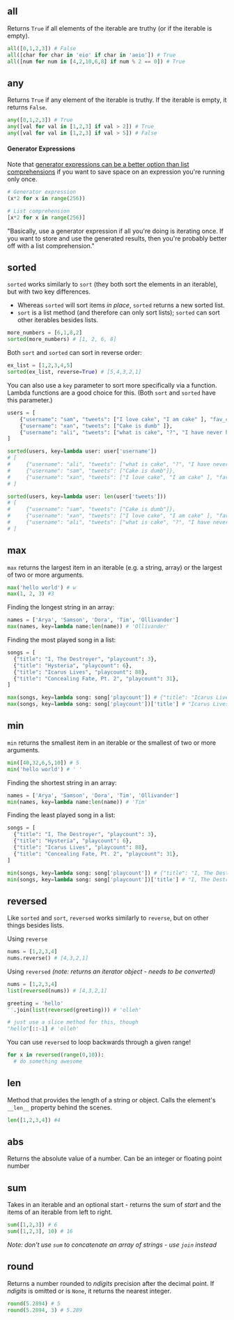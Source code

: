 ## all

Returns `True` if all elements of the iterable are truthy (or if the iterable is empty).

```python
all([0,1,2,3]) # False
all([char for char in 'eio' if char in 'aeio']) # True
all([num for num in [4,2,10,6,8] if num % 2 == 0]) # True
```

## any

Returns `True` if any element of the iterable is truthy. If the iterable is empty, it returns
`False`.

```python
any([0,1,2,3]) # True
any([val for val in [1,2,3] if val > 2]) # True
any([val for val in [1,2,3] if val > 5]) # False
```

#### Generator Expressions

Note that
[generator expressions can be a better option than list comprehensions](https://stackoverflow.com/questions/47789/generator-expressions-vs-list-comprehension)
if you want to save space on an expression you're running only once.

```python
# Generator expression
(x*2 for x in range(256))

# List comprehension
[x*2 for x in range(256)]
```

"Basically, use a generator expression if all you're doing is iterating once. If you want to store
and use the generated results, then you're probably better off with a list comprehension."

## sorted

`sorted` works similarly to `sort` (they both sort the elements in an iterable), but with two key
differences.

- Whereas `sorted` will sort items _in place_, `sorted` returns a new sorted list.
- `sort` is a list method (and therefore can only sort lists); `sorted` can sort other iterables
  besides lists.

```python
more_numbers = [6,1,8,2]
sorted(more_numbers) # [1, 2, 6, 8]
```

Both `sort` and `sorted` can sort in reverse order:

```python
ex_list = [1,2,3,4,5]
sorted(ex_list, reverse=True) # [5,4,3,2,1]
```

You can also use a `key` parameter to sort more specifically via a function. Lambda functions are a
good choice for this. (Both `sort` and `sorted` have this parameter.)

```python
users = [
    {"username": "sam", "tweets": ["I love cake", "I am cake" ], "fav_color": "red"},
    {"username": "xan", "tweets": ["Cake is dumb" ]},
    {"username": "ali", "tweets": ["what is cake", "?", "I have never heard of this food" ]},
]

sorted(users, key=lambda user: user['username'])
# [
#     {"username": "ali", "tweets": ["what is cake", "?", "I have never heard of this food" ]},
#     {"username": "sam", "tweets": ["Cake is dumb"]},
#     {"username": "xan", "tweets": ["I love cake", "I am cake" ], "fav_color": "red"},
# ]

sorted(users, key=lambda user: len(user['tweets']))
# [
#     {"username": "sam", "tweets": ["Cake is dumb"]},
#     {"username": "xan", "tweets": ["I love cake", "I am cake" ], "fav_color": "red"},
#     {"username": "ali", "tweets": ["what is cake", "?", "I have never heard of this food" ]},
# ]
```

## max

`max` returns the largest item in an iterable (e.g. a string, array) or the largest of two or more
arguments.

```python
max('hello world') # w
max(1, 2, 3) #3
```

Finding the longest string in an array:

```python
names = ['Arya', 'Samson', 'Dora', 'Tim', 'Ollivander']
max(names, key=lambda name:len(name)) # 'Ollivander'
```

Finding the most played song in a list:

```python
songs = [
  {"title": "I, The Destroyer", "playcount": 3},
  {"title": "Hysteria", "playcount": 6},
  {"title": "Icarus Lives", "playcount": 88},
  {"title": "Concealing Fate, Pt. 2", "playcount": 31},
]

max(songs, key=lambda song: song['playcount']) # {"title": "Icarus Lives", "playcount": 88}
max(songs, key=lambda song: song['playcount'])['title'] # "Icarus Lives"
```

## min

`min` returns the smallest item in an iterable or the smallest of two or more arguments.

```python
min([40,32,6,5,10]) # 5
min('hello world') # ' '
```

Finding the shortest string in an array:

```python
names = ['Arya', 'Samson', 'Dora', 'Tim', 'Ollivander']
min(names, key=lambda name:len(name)) # 'Tim'
```

Finding the least played song in a list:

```python
songs = [
  {"title": "I, The Destroyer", "playcount": 3},
  {"title": "Hysteria", "playcount": 6},
  {"title": "Icarus Lives", "playcount": 88},
  {"title": "Concealing Fate, Pt. 2", "playcount": 31},
]

min(songs, key=lambda song: song['playcount']) # {"title": "I, The Destroyer", "playcount": 3}
min(songs, key=lambda song: song['playcount'])['title'] # "I, The Destroyer"
```

## reversed

Like `sorted` and `sort`, `reversed` works similarly to `reverse`, but on other things besides
lists.

Using `reverse`

```python
nums = [1,2,3,4]
nums.reverse() # [4,3,2,1]
```

Using `reversed` _(note: returns an iterator object - needs to be converted)_

```python
nums = [1,2,3,4]
list(reversed(nums)) # [4,3,2,1]

greeting = 'hello'
''.join(list(reversed(greeting))) # 'olleh'

# just use a slice method for this, though
"hello"[::-1] # 'olleh'
```

You can use `reversed` to loop backwards through a given range!

```python
for x in reversed(range(0,10)):
  # do something awesome
```

## len

Method that provides the length of a string or object. Calls the element's `__len__` property behind
the scenes.

```python
len([1,2,3,4]) #4
```

## abs

Returns the absolute value of a number. Can be an integer or floating point number

## sum

Takes in an iterable and an optional start - returns the sum of _start_ and the items of an iterable
from left to right.

```python
sum([1,2,3]) # 6
sum([1,2,3], 10) # 16
```

_Note: don't use `sum` to concatenate an array of strings - use `join` instead_

## round

Returns a number rounded to _ndigits_ precision after the decimal point. If _ndigits_ is omitted or
is `None`, it returns the nearest integer.

```python
round(5.2894) # 5
round(5.2894, 3) # 5.289
```
